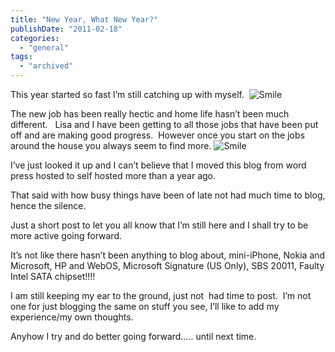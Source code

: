 ```yaml
---
title: "New Year, What New Year?"
publishDate: "2011-02-18"
categories: 
  - "general"
tags:
  - "archived"
---
```


This year started so fast I’m still catching up with myself.  ![Smile](https://ramberlinggeek.co.uk/wp-content/uploads/2011/02/wlEmoticon-smile.png)

The new job has been really hectic and home life hasn’t been much different.   Lisa and I have been getting to all those jobs that have been put off and are making good progress.  However once you start on the jobs around the house you always seem to find more. ![Smile](https://ramberlinggeek.co.uk/wp-content/uploads/2011/02/wlEmoticon-smile.png)

I’ve just looked it up and I can’t believe that I moved this blog from word press hosted to self hosted more than a year ago.

That said with how busy things have been of late not had much time to blog, hence the silence.

Just a short post to let you all know that I’m still here and I shall try to be more active going forward.

It’s not like there hasn’t been anything to blog about, mini-iPhone, Nokia and Microsoft, HP and WebOS, Microsoft Signature (US Only), SBS 20011, Faulty Intel SATA chipset!!!!

I am still keeping my ear to the ground, just not  had time to post.  I’m not one for just blogging the same on stuff you see, I’ll like to add my experience/my own thoughts.

Anyhow I try and do better going forward….. until next time.
